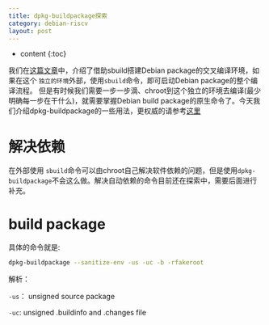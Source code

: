 ```yaml
---
title: dpkg-buildpackage探索
category: debian-riscv
layout: post
---
```

* content
{:toc}

我们在[这篇文章](http://www.aftermath.cn/2022/02/20/debian-qemu-sbuild-riscv64/)中，介绍了借助sbuild搭建Debian package的交叉编译环境，如果在这个 `独立的环境`外部，使用`sbuild`命令，即可启动Debian package的整个编译流程。 但是有时候我们需要一步一步滴、chroot到这个独立的环境去编译(最少明确每一步在干什么)，就需要掌握Debian build package的原生命令了。今天我们介绍dpkg-buildpackage的一些用法，更权威的请参考[这里](https://www.debian.org/doc/manuals/maint-guide/build.en.html)

# 解决依赖
在外部使用 `sbuild`命令可以由chroot自己解决软件依赖的问题，但是使用`dpkg-buildpackage`不会这么做。解决自动依赖的命令目前还在探索中，需要后面进行补充。

# build package
具体的命令就是:

```bash
dpkg-buildpackage --sanitize-env -us -uc -b -rfakeroot
```

解析：

`-us`： unsigned source package

`-uc`: unsigned .buildinfo and .changes file


